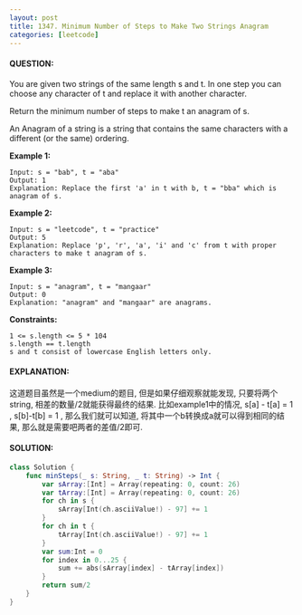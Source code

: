 ```yaml
---
layout: post
title: 1347. Minimum Number of Steps to Make Two Strings Anagram
categories: [leetcode]
---
```

#### QUESTION:
You are given two strings of the same length s and t. In one step you can choose any character of t and replace it with another character.

Return the minimum number of steps to make t an anagram of s.

An Anagram of a string is a string that contains the same characters with a different (or the same) ordering.

 

__Example 1:__
```
Input: s = "bab", t = "aba"
Output: 1
Explanation: Replace the first 'a' in t with b, t = "bba" which is anagram of s.
```
__Example 2:__
```
Input: s = "leetcode", t = "practice"
Output: 5
Explanation: Replace 'p', 'r', 'a', 'i' and 'c' from t with proper characters to make t anagram of s.
```
__Example 3:__
```
Input: s = "anagram", t = "mangaar"
Output: 0
Explanation: "anagram" and "mangaar" are anagrams. 
```
 

__Constraints:__
```
1 <= s.length <= 5 * 104
s.length == t.length
s and t consist of lowercase English letters only.
```
#### EXPLANATION:

这道题目虽然是一个medium的题目, 但是如果仔细观察就能发现, 只要将两个string, 相差的数量/2就能获得最终的结果. 比如example1中的情况, s[a] - t[a] = 1 ,  s[b]-t[b] = 1 , 那么我们就可以知道, 将其中一个b转换成a就可以得到相同的结果, 那么就是需要吧两者的差值/2即可.

#### SOLUTION:
```swift
class Solution {
    func minSteps(_ s: String, _ t: String) -> Int {
        var sArray:[Int] = Array(repeating: 0, count: 26)
        var tArray:[Int] = Array(repeating: 0, count: 26)
        for ch in s {
            sArray[Int(ch.asciiValue!) - 97] += 1
        }
        for ch in t {
            tArray[Int(ch.asciiValue!) - 97] += 1
        }
        var sum:Int = 0
        for index in 0...25 {
            sum += abs(sArray[index] - tArray[index])
        }
        return sum/2
    }
}
```
